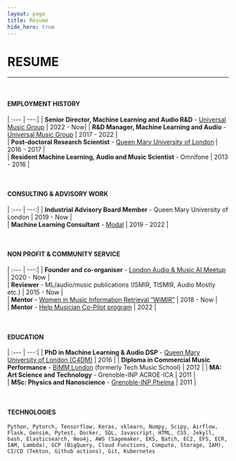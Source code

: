 ```yaml
---
layout: page
title: Résumé
hide_hero: true
---
```


# RESUME

<!-- Elio is a scientist, engineer and leader, with primary expertise in Artificial Intelligence (AI), Audio Digital Signal Processing and Music. 

Currently Senior Director of Machine Learning and Audio R&D at Universal Music Group (UMG), where he founded and lead the _Music & Audio Machine Learning Lab (MAML)_, the first ever Machine Learning R&D group in the recorded music industry. The MAML develops cutting edge technology to support and empower artists globally.  -->

----

<br>

<!-- Remove borders from tables. I could not make it work via the SCSS file. -->
<style>
    .content table td, .content table th { border: 0px solid #dbdbdb; border-width: 0 0 0px; padding: 0.25em 0.75em; vertical-align: top; }
</style>

#### EMPLOYMENT HISTORY

| :--- | ---:|
| **Senior Director, Machine Learning and Audio R&D** - [Universal Music Group](https://www.universalmusic.com/) | 2022 - Now|
| **R&D Manager, Machine Learning and Audio** - [Universal Music Group](https://www.universalmusic.com/) | 2017 - 2022 |  
| **Post-doctoral Research Scientist** - [Queen Mary University of London](https://c4dm.eecs.qmul.ac.uk) | 2016 - 2017 |  
| **Resident Machine Learning, Audio and Music Scientist** - Omnifone | 2013 - 2016 |  

<br>

#### CONSULTING & ADVISORY WORK

| :--- | ---:|
| **Industrial Advisory Board Member** - Queen Mary University of London | 2019 - Now |  
| **Machine Learning Consultant** - [Modal](https://www.modal.org.uk) | 2019 - 2022 |  

<br>

#### NON PROFIT & COMMUNITY SERVICE

| :--- | ---:|
| **Founder and co-organiser** - [London Audio & Music AI Meetup](https://www.meetup.com/london-audio-and-music-ai-meetup/) | 2020 - Now |  
| **Reviewer** - ML/audio/music publications (ISMIR, TISMIR, Audio Mostly etc.) | 2015 - Now |  
| **Mentor** - [Women in Music Information Retrieval “WiMIR”](https://wimir.wordpress.com) | 2018 - Now |  
| **Mentor** - [Help Musician Co-Pilot program](https://www.helpmusicians.org.uk/get-support/develop-as-a-musician/co-pilot-the-musicians-mentoring-network) | 2022 |  

<br>

#### EDUCATION

| :--- | ---:|
| **PhD in Machine Learning & Audio DSP** - [Queen Mary University of London (C4DM)](https://c4dm.eecs.qmul.ac.uk) | 2016 |
| **Diploma in Commercial Music Performance** - [BIMM London](https://www.bimm.ac.uk) (formerly Tech Music School) | 2012 |
| **MA: Art Science and Technology** - Grenoble-INP ACROE-ICA | 2011 |  
| **MSc: Physics and Nanoscience** - [Grenoble-INP Phelma](https://phelma.grenoble-inp.fr/en) | 2011 |  


<!-- ### PROJECTS -->

<br>

#### TECHNOLOGIES
```Python, Pytorch, Tensorflow, Keras, sklearn, Numpy, Scipy, Airflow, Flask, Gensim, Pytest, Docker, SQL, Javascript, HTML, CSS, Jekyll, bash, Elasticsearch, Neo4j, AWS (Sagemaker, EKS, Batch, EC2, EFS, ECR, IAM, Lambda), GCP (BigQuery, Cloud Functions, Compute, Storage, IAM), CI/CD (Tekton, Github actions), Git, Kubernetes```


<!-- ### RECOGNITION & INTERESTS

- Etiam luctus ante quis est dictum faucibus.
- Etiam luctus ante quis est dictum faucibus.
- Etiam luctus ante quis est dictum faucibus.
- Etiam luctus ante quis est dictum faucibus.
- Etiam luctus ante quis est dictum faucibus.
- Etiam luctus ante quis est dictum faucibus. -->
